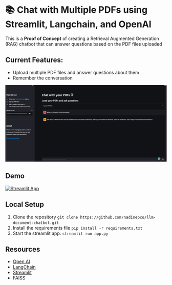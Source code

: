 # 📚 Chat with Multiple PDFs using Streamlit, Langchain, and OpenAI
This is a **Proof of Concept** of creating a Retrieval Augmented Generation (RAG) chatbot that can answer questions based on the PDF files uploaded

## Current Features:
- Upload multiple PDF files and answer questions about them
- Remember the conversation

![chatbot](/images/chatbot_pdf.png)

## Demo
[![Streamlit App](https://static.streamlit.io/badges/streamlit_badge_black_white.svg)](https://llm-document-chatbot.streamlit.app/)

## Local Setup
1. Clone the repository
    `git clone https://github.com/nadinepco/llm-document-chatbot.git`
2. Install the requirements file
    `pip install -r requirements.txt`
3. Start the streamlit app.
    `streamlit run app.py`

## Resources
- [Open AI](https://openai.com/)
- [LangChain](https://langchain.readthedocs.io/en/latest/index.html)
- [Streamlit](https://streamlit.io/)
- FAISS
